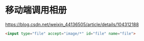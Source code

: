 # 移动端调用相册

<https://blog.csdn.net/weixin_44136505/article/details/104312188>

```html
<input type="file" accept="image/*" id="file" name="file">
```
